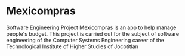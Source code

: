 # Mexicompras
Software Engineering Project
Mexicompras is an app to help manage people's budget.
This project is carried out for the subject of software engineering 
of the Computer Systems Engineering career of the 
Technological Institute of Higher Studies of Jocotitlan
